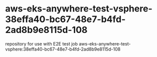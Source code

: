 # aws-eks-anywhere-test-vsphere-38effa40-bc67-48e7-b4fd-2ad8b9e8115d-108
repository for use with E2E test job aws-eks-anywhere-test-vsphere:38effa40-bc67-48e7-b4fd-2ad8b9e8115d-108

